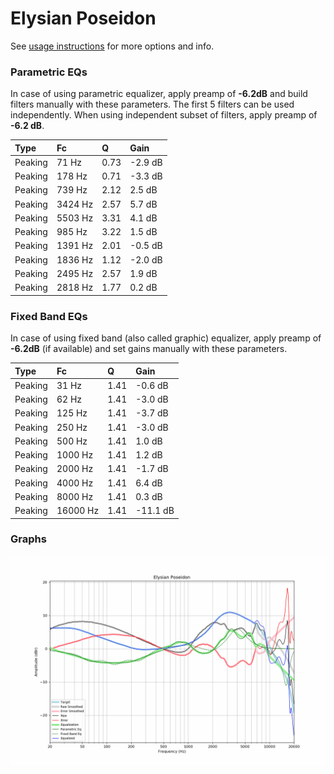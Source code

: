 # Elysian Poseidon
See [usage instructions](https://github.com/jaakkopasanen/AutoEq#usage) for more options and info.

### Parametric EQs
In case of using parametric equalizer, apply preamp of **-6.2dB** and build filters manually
with these parameters. The first 5 filters can be used independently.
When using independent subset of filters, apply preamp of **-6.2 dB**.

| Type    | Fc      |    Q | Gain    |
|:--------|:--------|:-----|:--------|
| Peaking | 71 Hz   | 0.73 | -2.9 dB |
| Peaking | 178 Hz  | 0.71 | -3.3 dB |
| Peaking | 739 Hz  | 2.12 | 2.5 dB  |
| Peaking | 3424 Hz | 2.57 | 5.7 dB  |
| Peaking | 5503 Hz | 3.31 | 4.1 dB  |
| Peaking | 985 Hz  | 3.22 | 1.5 dB  |
| Peaking | 1391 Hz | 2.01 | -0.5 dB |
| Peaking | 1836 Hz | 1.12 | -2.0 dB |
| Peaking | 2495 Hz | 2.57 | 1.9 dB  |
| Peaking | 2818 Hz | 1.77 | 0.2 dB  |

### Fixed Band EQs
In case of using fixed band (also called graphic) equalizer, apply preamp of **-6.2dB**
(if available) and set gains manually with these parameters.

| Type    | Fc       |    Q | Gain     |
|:--------|:---------|:-----|:---------|
| Peaking | 31 Hz    | 1.41 | -0.6 dB  |
| Peaking | 62 Hz    | 1.41 | -3.0 dB  |
| Peaking | 125 Hz   | 1.41 | -3.7 dB  |
| Peaking | 250 Hz   | 1.41 | -3.0 dB  |
| Peaking | 500 Hz   | 1.41 | 1.0 dB   |
| Peaking | 1000 Hz  | 1.41 | 1.2 dB   |
| Peaking | 2000 Hz  | 1.41 | -1.7 dB  |
| Peaking | 4000 Hz  | 1.41 | 6.4 dB   |
| Peaking | 8000 Hz  | 1.41 | 0.3 dB   |
| Peaking | 16000 Hz | 1.41 | -11.1 dB |

### Graphs
![](./Elysian%20Poseidon.png)